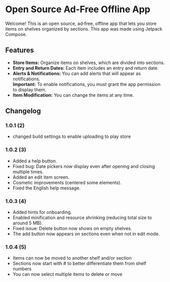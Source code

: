 # Open Source Ad‑Free Offline App

Welcome! This is an open source, ad‑free, offline app that lets you store items on shelves organized by sections.
This app was made using Jetpack Compose.

## Features

- **Store Items:** Organize items on shelves, which are divided into sections.
- **Entry and Return Dates:** Each item includes an entry and return date.
- **Alerts & Notifications:** You can add alerts that will appear as notifications.  
  **Important:** To enable notifications, you must grant the app permission to display them.
- **Item Modification:** You can change the items at any time.

## Changelog

### 1.0.1 (2)
- changed build settings to enable uploading to play store

### 1.0.2 (3)
- Added a help button.
- Fixed bug: Date pickers now display even after opening and closing multiple times.
- Added an edit item screen.
- Cosmetic improvements (centered some elements).
- Fixed the English help message.

### 1.0.3 (4)
- Added hints for onboarding.
- Enabled minification and resource shrinking (reducing total size to around 5 MB).
- Fixed issue: Delete button now shows on empty shelves.
- The add button now appears on sections even when not in edit mode.

### 1.0.4 (5)
- Items can now be moved to another shelf and/or section
- Sections now start with # to better differentiate them from shelf numbers
- You can now select multiple items to delete or move